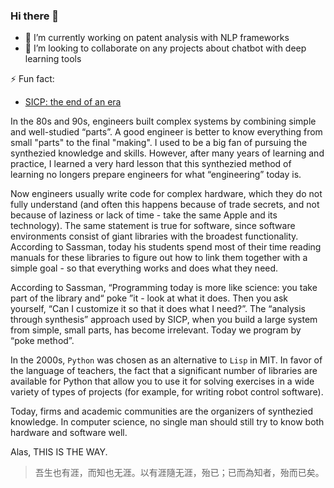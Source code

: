 ### Hi there 👋

- 🔭 I’m currently working on patent analysis with NLP frameworks
- 👯 I’m looking to collaborate on any projects about chatbot with deep learning tools

⚡ Fun fact:
  * [SICP: the end of an era](https://youtu.be/OgRFOjVzvm0)

In the 80s and 90s, engineers built complex systems by combining simple and well-studied “parts”. A good engineer is better to know everything from small "parts" to the final "making". I used to be a big fan of pursuing the synthezied knowledge and skills. However, after many years of learning and practice, I learned a very hard lesson that this synthezied method of learning no longers prepare engineers for what “engineering” today is. 

Now engineers usually write code for complex hardware, which they do not fully understand (and often this happens because of trade secrets, and not because of laziness or lack of time - take the same Apple and its technology). The same statement is true for software, since software environments consist of giant libraries with the broadest functionality. According to Sassman, today his students spend most of their time reading manuals for these libraries to figure out how to link them together with a simple goal - so that everything works and does what they need.

According to Sassman, “Programming today is more like science: you take part of the library and“ poke ”it - look at what it does. Then you ask yourself, “Can I customize it so that it does what I need?”. The “analysis through synthesis” approach used by SICP, when you build a large system from simple, small parts, has become irrelevant. Today we program by “poke method”.

In the 2000s, `Python` was chosen as an alternative to `Lisp` in MIT. In favor of the language of teachers, the fact that a significant number of libraries are available for Python that allow you to use it for solving exercises in a wide variety of types of projects (for example, for writing robot control software).

Today, firms and academic communities are the organizers of synthezied knowledge. In computer science, no single man should still try to know both hardware and software well. 

Alas, THIS IS THE WAY. 

> 吾生也有涯，而知也无涯。以有涯隨无涯，殆已；已而為知者，殆而已矣。


<!--
**oceanumeric/oceanumeric** is a ✨ _special_ ✨ repository because its `README.md` (this file) appears on your GitHub profile.

Here are some ideas to get you started:

- 🔭 I’m currently working on ...
- 🌱 I’m currently learning ...
- 👯 I’m looking to collaborate on ...
- 🤔 I’m looking for help with ...
- 💬 Ask me about ...
- 📫 How to reach me: ...
- 😄 Pronouns: ...
- ⚡ Fun fact: ...
-->
